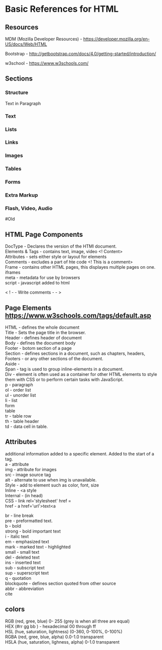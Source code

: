 # Basic References for HTML 

## Resources 
  MDM (Mozilla Developer Resources) - https://developer.mozilla.org/en-US/docs/Web/HTML
  
  Bootstrap - http://getbootstrap.com/docs/4.0/getting-started/introduction/
  
  w3school - https://www.w3schools.com/

## Sections

### Structure

  <p attribute Name = "attribute value" > Text in Paragraph </p>

### Text

### Lists

### Links

### Images

### Tables

### Forms

### Extra Markup

### Flash, Video, Audio





#Old

## HTML Page Components
  DocType - Declares the version of the HTMl document.  
  Elements & Tags - contains text, image, video <! <tagname>Content</tagname>>  
  Attributes - sets either style or layout for elements  
  Comments - excludes a part of hte code <! This is a comment>  
  Frame - contains other HTML pages, this displayes multiple pages on one. iframes  
  meta - metadata for use by browsers  
  script - javascript added to html  
  
  < ! - -   Write comments - - >  
  
## Page Elements  https://www.w3schools.com/tags/default.asp  
  HTML - defines the whole document  
  Title - Sets the page title in the browser.  
  Header - defines header of document  
  Body - defines the document body  
  Footer - botom section of a page  
  Section - defines sections in a document, such as chapters, headers, Footers - or any other sections of the document.  
  Aside -   
  Span - tag is used to group inline-elements in a document.  
  Div - element is often used as a container for other HTML elements to style them with CSS or to perform certain tasks with JavaScript.  
  p - paragraph  
  ol - order list  
  ul - unorder list  
  li - list  
  form  
  table  
    tr - table row  
    th - table header  
    td - data cell in table.  
  
## Attributes  
additional information added to a specific element. Added to the start of a tag.  
a - attribute  
img - attribute for images  
  src - image source tag    
  alt - alternate to use when img is unavailable.  
Style - add to element such as color, font, size  
  Inline - <a style  
  Internal - <style> </style> (in head)  
  CSS - link rel='stylesheet' href =   
href - a href='url'>text<a  
  
  
br - line break  
pre - preformatted text.   
b - bold  
strong - bold important text  
i - italic text  
em - emphasized text  
mark - marked text - highlighted  
small - small text  
del - deleted text  
ins - inserted text  
sub - subscript text  
sup - superscript text  
q - quotation  
blockquote - defines section quoted from other source  
abbr - abbreviation  
cite  

## colors  
RGB (red, gree, blue) 0- 255 (grey is when all three are equal)  
HEX (#rr gg bb ) - hexadecimal 00 through ff  
HSL (hue, saturation, lightness) (0-360, 0-100%, 0-100%)  
RGBA (red, gree, blue, alpha) 0.0-1.0 transparent  
HSLA (hue, saturation, lighness, alpha) 0-1.0 transparent  

